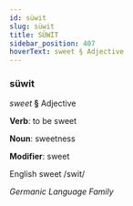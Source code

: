 ```yaml
---
id: süwit
slug: süwit
title: SÜWİT
sidebar_position: 407
hoverText: sweet § Adjective
---
```


### süwit

*sweet* **§** Adjective

**Verb**: to be sweet

**Noun**: sweetness

**Modifier**: sweet

English sweet /swit/

*Germanic Language Family*